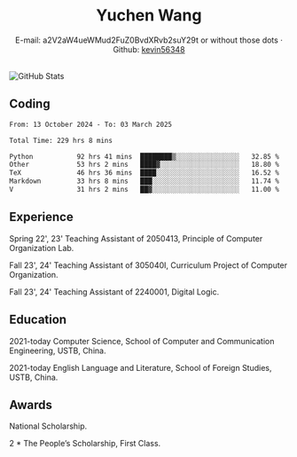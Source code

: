  <center>
     <h1>Yuchen Wang</h1>
     <div>
         <span>
             E-mail:
             a2V2aW4ueWMud2FuZ0BvdXRvb2suY29t or without those dots
         </span>
         ·
         <span>
             Github:
             <a href="https://github.com/kevin56348">kevin56348</a>
         </span>
     </div>
 </center>
<br>
<p><img src="https://github-readme-stats.vercel.app/api?username=kevin56348&amp;show_icons=true" alt="GitHub Stats"></p>

## Coding

<!-- ![Top Langs](https://github-readme-stats.vercel.app/api/top-langs/?username=kevin56348) -->

<!--START_SECTION:waka-->

```txt
From: 13 October 2024 - To: 03 March 2025

Total Time: 229 hrs 8 mins

Python           92 hrs 41 mins  ████████▒░░░░░░░░░░░░░░░░   32.85 %
Other            53 hrs 2 mins   ████▓░░░░░░░░░░░░░░░░░░░░   18.80 %
TeX              46 hrs 36 mins  ████░░░░░░░░░░░░░░░░░░░░░   16.52 %
Markdown         33 hrs 8 mins   ███░░░░░░░░░░░░░░░░░░░░░░   11.74 %
V                31 hrs 2 mins   ██▓░░░░░░░░░░░░░░░░░░░░░░   11.00 %
```

<!--END_SECTION:waka-->

## Experience 

Spring 22', 23' Teaching Assistant of 2050413, Principle of Computer Organization Lab.

Fall 23', 24' Teaching Assistant of 305040I, Curriculum Project of Computer Organization.

Fall 23', 24' Teaching Assistant of 2240001, Digital Logic.

## Education

2021-today Computer Science, School of Computer and Communication Engineering, USTB, China.

2021-today English Language and Literature, School of Foreign Studies, USTB, China.

## Awards

National Scholarship.

2 * The People’s Scholarship, First Class.
